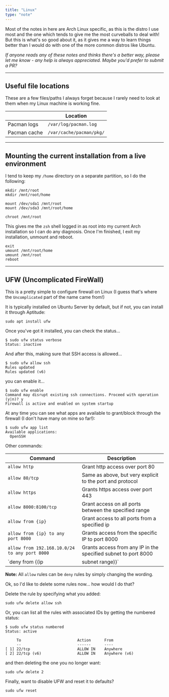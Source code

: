 ```yaml
---
title: "Linux"
type: "note"
---
```


Most of the notes in here are Arch Linux specific, as this is the distro I use most and the one which tends to give me the most curveballs to deal with! But this is what's so good about it, as it gives me a way to learn things better than I would do with one of the more common distros like Ubuntu.

_If anyone reads any of these notes and thinks there's a better way, please let me know - any help is always appreciated. Maybe you'd prefer to submit a PR?_

-----

## Useful file locations

These are a few files/paths I always forget because I rarely need to look at them when my Linux machine is working fine.

| | Location |
|---|---|
| Pacman logs | `/var/log/pacman.log` |
| Pacman cache | `/var/cache/pacman/pkg/` |

-----

## Mounting the current installation from a live environment

I tend to keep my `/home` directory on a separate partition, so I do the following:

```
mkdir /mnt/root
mkdir /mnt/root/home

mount /dev/sda1 /mnt/root
mount /dev/sda3 /mnt/root/home

chroot /mnt/root
```

This gives me the `zsh` shell logged in as root into my current Arch installation so I can do any diagnosis.
Once I'm finished, I exit my installation, unmount and reboot.

```
exit
umount /mnt/root/home
umount /mnt/root
reboot
```

-----

## UFW (Uncomplicated FireWall)

This is a pretty simple to configure firewall on Linux (I guess that's where the `Uncomplicated` part of the name came from!)

It is typically installed on Ubuntu Server by default, but if not, you can install it through Aptitude:

```
sudo apt install ufw
```

Once you've got it installed, you can check the status...

```
$ sudo ufw status verbose
Status: inactive
```

And after this, making sure that SSH access is allowed...

```
$ sudo ufw allow ssh
Rules updated
Rules updated (v6)
```

you can enable it...

```
$ sudo ufw enable
Command may disrupt existing ssh connections. Proceed with operation (y|n)? y
Firewall is active and enabled on system startup
```

At any time you can see what apps are available to grant/block through the firewall (I don't have many on mine so far!):

```
$ sudo ufw app list
Available applications:
  OpenSSH
```

Other commands:

| Command | Description |
|---|---|
| `allow http` | Grant http access over port 80 |
| `allow 80/tcp` | Same as above, but very explicit to the port and protocol |
| `allow https` | Grants https access over port 443 |
| `allow 8000:8100/tcp` | Grant access on all ports between the specified range |
| `allow from {ip}` | Grant access to all ports from a specified ip |
| `allow from {ip} to any port 8000` | Grants access from the specific IP to port 8000 |
| `allow from 192.168.10.0/24 to any port 8000` | Grants access from any IP in the specified subnet to port 8000 |
| `deny from {(ip|subnet range)}` | Blocks access to any port from the specified IP or subnet range |

**Note:** All `allow` rules can be `deny` rules by simply changing the wording.

Ok, so I'd like to delete some rules now... how would I do that?

Delete the rule by specifying what you added:

```
sudo ufw delete allow ssh
```

Or, you can list all the rules with associated IDs by getting the numbered status:

```
$ sudo ufw status numbered
Status: active

     To                         Action      From
     --                         ------      ----
[ 1] 22/tcp                     ALLOW IN    Anywhere
[ 2] 22/tcp (v6)                ALLOW IN    Anywhere (v6)
```

and then deleting the one you no longer want:

```
sudo ufw delete 2
```

Finally, want to disable UFW and reset it to defaults?

```
sudo ufw reset
```
